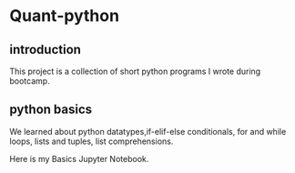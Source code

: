 # Quant-python

## introduction
This project is a collection of short python programs I wrote during bootcamp.

## python basics
We learned about python datatypes,if-elif-else conditionals, for and while loops, lists and tuples, list comprehensions.

Here is my Basics Jupyter Notebook.
